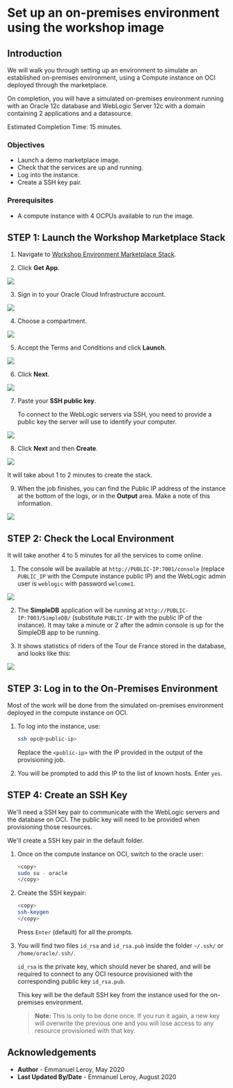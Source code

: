 # Set up an on-premises environment using the workshop image

## Introduction

We will walk you through setting up an environment to simulate an established on-premises environment, using a Compute instance on OCI deployed through the marketplace.

On completion, you will have a simulated on-premises environment running with an Oracle 12c database and WebLogic Server 12c with a domain containing 2 applications and a datasource.

Estimated Completion Time: 15 minutes.

### Objectives

- Launch a demo marketplace image.
- Check that the services are up and running.
- Log into the instance.
- Create a SSH key pair.

### Prerequisites

- A compute instance with 4 OCPUs available to run the image.

## **STEP 1:** Launch the Workshop Marketplace Stack

1. Navigate to [Workshop Environment Marketplace Stack](https://cloudmarketplace.oracle.com/marketplace/listing/82173888).

2. Click **Get App**.

  ![](./images/get-app.png " ")

3. Sign in to your Oracle Cloud Infrastructure account.

  ![](./images/sign-in.png " ")

4. Choose a compartment.

  ![](./images/wls-workshop-mp1.png " ")

5. Accept the Terms and Conditions and click **Launch**.

  ![](./images/wls-workshop-mp2.png " ")

6. Click **Next**.

  ![](./images/next.png " ")

7. Paste your **SSH public key**.

   To connect to the WebLogic servers via SSH, you need to provide a public key the server will use to identify your computer.

  ![](./images/ssh-key.png " ")

8. Click **Next** and then **Create**.

  ![](./images/job-running.png " ")

  It will take about 1 to 2 minutes to create the stack.

9. When the job finishes, you can find the Public IP address of the instance at the bottom of the logs, or in the **Output** area. Make a note of this information.

  ![](./images/job-output.png " ")

## **STEP 2:**  Check the Local Environment

It will take another 4 to 5 minutes for all the services to come online.

1. The console will be available at `http://PUBLIC-IP:7001/console` (replace `PUBLIC_IP` with the Compute instance public IP) and the WebLogic admin user is `weblogic` with password `welcome1`.

  ![](./images/localhost-admin-console.png " ")

2. The **SimpleDB** application will be running at `http://PUBLIC-IP:7003/SimpleDB/` (substitute `PUBLIC-IP` with the public IP of the instance). It may take a minute or 2 after the admin console is up for the SimpleDB app to be running.

3. It shows statistics of riders of the Tour de France stored in the database, and looks like this:

  ![](./images/localhost-simpledb-app.png " ")

## **STEP 3:** Log in to the On-Premises Environment

Most of the work will be done from the simulated on-premises environment deployed in the compute instance on OCI.

1. To log into the instance, use:

    ```bash
    ssh opc@<public-ip>
    ```

    Replace the `<public-ip>` with the IP provided in the output of the provisioning job.

2. You will be prompted to add this IP to the list of known hosts. Enter `yes`.

## **STEP 4:** Create an SSH Key

We'll need a SSH key pair to communicate with the WebLogic servers and the database on OCI. The public key will need to be provided when provisioning those resources.

We'll create a SSH key pair in the default folder.

1. Once on the compute instance on OCI, switch to the oracle user:

    ```bash
    <copy>
    sudo su - oracle
    </copy>
    ```

2. Create the SSH keypair:

    ```bash
    <copy>
    ssh-keygen
    </copy>
    ```
    Press `Enter` (default) for all the prompts.

3. You will find two files `id_rsa` and `id_rsa.pub` inside the folder `~/.ssh/` or `/home/oracle/.ssh/`.

    `id_rsa` is the private key, which should never be shared, and will be required to connect to any OCI resource provisioned with the corresponding public key `id_rsa.pub`.

    This key will be the default SSH key from the instance used for the on-premises environment.

    > **Note:** This is only to be done once. If you run it again, a new key will overwrite the previous one and you will lose access to any resource provisioned with that key.

## Acknowledgements

 - **Author** - Emmanuel Leroy, May 2020
 - **Last Updated By/Date** - Emmanuel Leroy, August 2020

